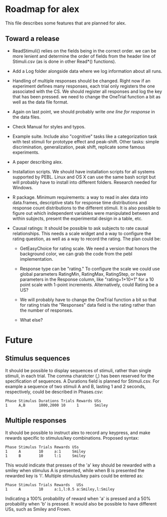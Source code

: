 Roadmap for alex
================

This file describes some features that are planned for alex.

Toward a release
----------------

- ReadStimuli() relies on the fields being in the correct order. we
  can be more lenient and determine the order of fields from the
  header line of Stimuli.csv (as is done in other Read*() functions).

- Add a Log folder alongside data where we log information about all
  runs.

- Handling of multiple responses should be changed. Right now if an
  experiment defines many responses, each trial only registers the one
  associated with the CS. We should register all responses and log the
  key that has been pressed. we need to change the OneTrial function a
  bit as well as the data file format.

- Again on last point, we should probably write *one line for
  response* in the data files.

- Check Manual for styles and typos.

- Example suite. Include also "cognitive" tasks like a categorization
  task with test stimuli for prototype effect and peak-shift. Other
  tasks: simple discrimination, generalization, peak shift, replicate
  some famous experiments.

- A paper describing alex.

- Installation scripts. We should have installation scripts for all
  systems supported by PEBL. Linux and OS X can use the same bash
  script but will probably have to install into different
  folders. Research needed for Windows.

- R package. Minimum requirements: a way to read in alex data into
  data.frames, descriptive stats for response time distributions and
  response count distributions to the different stimuli. It is also
  possible to figure out which independent variables were manipulated
  between and within subjects, present the experimental design in a
  table, etc.

- Causal ratings: It should be possible to ask subjects to rate causal
  relationships. This needs a scale widget and a way to configure the
  rating question, as well as a way to record the rating. The plan
  could be:

  - GetEasyChoice for rating scale. We need a version that honors the
    background color, we can grab the code from the pebl
    implementation.

  - Response type can be "rating." To configure the scale we could use
    global parameters RatingMin, RatingMax, RatingStep, or have
    parameters in the Response column, like "rating+1+10+1" for a 10
    point scale with 1-point increments. Alternatively, could Rating
    be a US?

  - We will probably have to change the OneTrial function a bit so
    that for rating trials the "Responses" data field is the rating
    rather than the number of responses.

  - What else?


Future
======

Stimulus sequences
------------------

It should be possible to display sequences of stimuli, rather than
single stimuli, in each trial. The comma charatcter (,) has been
reserved for the specification of sequences. A Durations field is
planned for Stimuli.csv. For example a sequence of two stimuli A and
B, lasting 1 and 2 seconds, respectively, could be described in
Phases.csv:

    Phase Stimulus Durations Trials Rewards USs
    1     A,B      1000,2000 10     1       Smiley

Multiple responses
------------------

It should be possible to instruct alex to record any keypress, and
make rewards specific to stimulus/key combinations. Proposed syntax:

    Phase Stimulus Trials Rewards USs
    1     A        10     a:1     Smiley
    1     B        10     l:1     Smiley

This would indicate that presses of the 'a' key should be rewarded
with a smiley when stimulus A is presented, while when B is presented
the rewarded key is 'l'. Multiple stimulus/key pairs could be entered
as:

    Phase Stimulus Trials Rewards   USs
    1     A        10     a:1,l:0.5 a:Smiley,l:Smiley

Indicating a 100% probability of reward when 'a' is pressed and a 50%
probability when 'b' is pressed. It would also be possible to have
different USs, such as Smiley and Frown.
